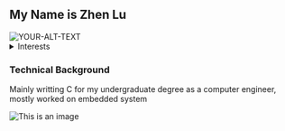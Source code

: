 ## My Name is Zhen Lu
<picture>
 <img alt="YOUR-ALT-TEXT" src="https://media.giphy.com/media/Vbtc9VG51NtzT1Qnv1/giphy.gif">
</picture>


<details>
<summary>Interests</summary>

- Video Gaming
- Hiking
- Embedded System Coding

</details>


### Technical Background
Mainly writting C for my undergraduate degree as a computer engineer, mostly worked on embedded system

![This is an image](https://img-9gag-fun.9cache.com/photo/a7dyyLe_700bwp_v1.webp)

